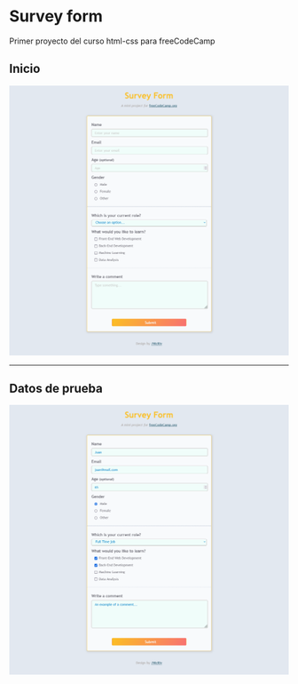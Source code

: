 # Survey form

Primer proyecto del curso html-css para freeCodeCamp

## Inicio

![Home](images/home.png)

---

## Datos de prueba 

![Home data](images/home-data.png)